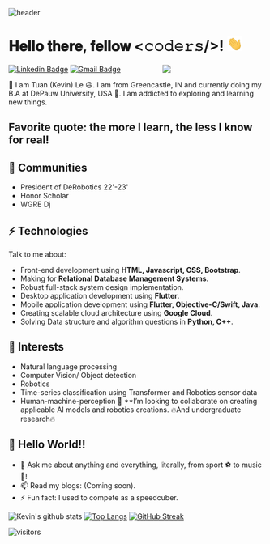 ![header](https://capsule-render.vercel.app/api?type=waving&color=auto&height=250&section=header&text=Welcome!&fontSize=60)

<h1> 𝐇𝐞𝐥𝐥𝐨 𝐭𝐡𝐞𝐫𝐞, 𝐟𝐞𝐥𝐥𝐨𝐰 <𝚌𝚘𝚍𝚎𝚛𝚜/>! <img src="https://raw.githubusercontent.com/ABSphreak/ABSphreak/master/gifs/Hi.gif" width="30px"></h1>

<img align='right' src='https://user-images.githubusercontent.com/5713670/87202985-820dcb80-c2b6-11ea-9f56-7ec461c497c3.gif' width='200"'>

[![Linkedin Badge](https://img.shields.io/badge/-Tuan(Kevin)Le-blue?style=flat-square&logo=Linkedin&logoColor=white&link=https://www.linkedin.com/in/tuan-kevin-le-9809411b8/)](https://www.linkedin.com/in/tuan-kevin-le-9809411b8/) 
[![Gmail Badge](https://img.shields.io/badge/-tuanle_2025@depauw.edu-c14438?style=flat-square&logo=Gmail&logoColor=white&link=mailto:tuanle_2025@depauw.edu)](mailto:tuanle_2025@depauw.edu)

👋 I am Tuan (Kevin) Le 😃. I am from Greencastle, IN and currently doing my B.A at DePauw University, USA 🏫. I am addicted to exploring and learning  new things. 

## Favorite quote:  the more I learn, the less I know for real! ##

## 👯 Communities
- President of DeRobotics 22'-23'
- Honor Scholar
- WGRE Dj

## ⚡ Technologies
Talk to me about:
- Front-end development using **HTML, Javascript, CSS, Bootstrap**.
- Making for **Relational Database Management Systems**.
- Robust full-stack system design implementation.
- Desktop application development using **Flutter**.
- Mobile application development using **Flutter, Objective-C/Swift, Java**.
- Creating scalable cloud architecture using **Google Cloud**.
- Solving Data structure and algorithm questions in **Python, C++**.

## 🎸 Interests
- Natural language processing
- Computer Vision/ Object detection
- Robotics
- Time-series classification using Transformer and Robotics sensor data
- Human-machine-perception
 💞️ **I’m looking to collaborate on creating applicable AI models and robotics creations. 🔥And undergraduate research🔥
 
 
## 🤔 Hello World!! 
- 💬 Ask me about anything and everything, literally, from sport ⚽️ to music 🎸!
- 📫 Read my blogs: (Coming soon).
- ⚡ Fun fact: I used to compete as a speedcuber.

![Kevin's github stats](https://github-readme-stats.vercel.app/api?username=tuanle277&hide=["issues"]&show_icons=true&bg_color=151515&text_color=daf7dc)
[![Top Langs](https://github-readme-stats.vercel.app/api/top-langs/?username=tuanle277&layout=compact&text_color=daf7dc&bg_color=151515&hide=css,html,php)](https://github.com/tuanle277/github-readme-stats)
[![GitHub Streak](https://github-readme-streak-stats.herokuapp.com/?user=tuanle277&theme=dark)](https://git.io/streak-stats)

![visitors](https://visitor-badge.glitch.me/badge?page_id=tuanle277.tuanle277)
